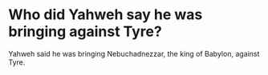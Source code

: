# Who did Yahweh say he was bringing against Tyre?

Yahweh said he was bringing Nebuchadnezzar, the king of Babylon, against Tyre.
